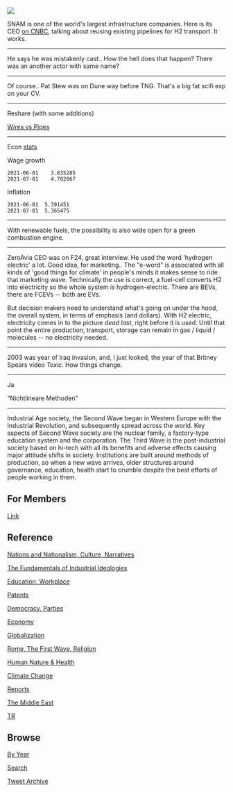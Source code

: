 
<img src="https://drive.google.com/uc?export=view&id=1B2wf9R7AMH1d7Vw6e2mucLbIQ5NSjir7"/>

SNAM is one of the world's largest infrastructure companies. Here is
its CEO [on CNBC](https://youtu.be/sZlHFKaKJU0?t=273), talking about
reusing existing pipelines for H2 transport. It works.

---

He says he was mistakenly cast.. How the hell does that happen?
There was an another actor with same name?

---

Of course.. Pat Stew was on Dune way before TNG. That's a big fat
scifi exp on your CV.

---

Reshare (with some additions)

[Wires vs Pipes](2019/03/wirespipes.md)

---

Econ [stats](019/05/stats.md)

Wage growth

```
2021-06-01    3.835285
2021-07-01    4.702067
```

Inflation

```
2021-06-01  5.391451
2021-07-01  5.365475
```

---

With renewable fuels, the possibility is also wide open for a green
combustion engine.

---

ZeroAvia CEO was on F24, great interview. He used the word 'hydrogen
electric' a lot. Good idea, for marketing.. The "e-word" is associated
with all kinds of 'good things for climate' in people's minds it makes
sense to ride that marketing wave. Technically the use is correct, a
fuel-cell converts H2 into electricity so the whole system *is*
hydrogen-electric. There are BEVs, there are FCEVs -- both are EVs.

But decision makers need to understand what's going on under the hood,
the overall system, in terms of emphasis (and dollars). With H2
electric, electricity comes in to the picture *dead last*, right
before it is used. Until that point the entire production, transport,
storage can remain in gas / liquid / molecules -- no electricity
needed.

---

2003 was year of Iraq invasion, and, I just looked, the year of that
Britney Spears video *Toxic*. How things change. 

---

Ja

"Nichtlineare Methoden"

---

Industrial Age society, the Second Wave began in Western Europe with
the Industrial Revolution, and subsequently spread across the
world. Key aspects of Second Wave society are the nuclear family, a
factory-type education system and the corporation. The Third Wave is
the post-industrial society based on hi-tech with all its benefits and
adverse effects causing major attitude shifts in society. Institutions
are built around methods of production, so when a new wave arrives,
older structures around governance, education, health start to crumble
despite the best efforts of people working in them.

## For Members

[Link](https://thirdwave-members.herokuapp.com)

## Reference

[Nations and Nationalism, Culture, Narratives](/2013/02/nations-and-nationalism.md)

[The Fundamentals of Industrial Ideologies](/2011/04/fundamentals-of-industrial-ideologies.md)

[Education, Workplace](2017/09/education-workplace.md)

[Patents](/2018/09/patents.md)

[Democracy, Parties](/2016/11/democracy.md)

[Economy](/2018/05/economy.md)

[Globalization](/2018/09/globalization.md)

[Rome, The First Wave, Religion](/2017/12/rome.md)

[Human Nature & Health](/2020/07/human-nature.md)

[Climate Change](/2018/12/climate.md)

[Reports](/2019/05/reports.md)

[The Middle East](/2019/07/middleeast.md)

[TR](../tr)

## Browse

[By Year](years.md)

[Search](search.html)

[Tweet Archive](/tweets/README.md)


